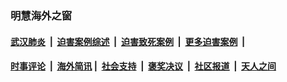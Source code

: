 
### 明慧海外之窗

####  [武汉肺炎](indexes/365.md?t=05050401) &nbsp;|&nbsp;  [迫害案例综述](indexes/328.md?t=05050401) &nbsp;|&nbsp; [迫害致死案例](indexes/277.md?t=05050401)  &nbsp;|&nbsp; [更多迫害案例](indexes/81.md?t=05050401)  &nbsp;|&nbsp; 
####  [时事评论](indexes/19.md?t=05050401) &nbsp;|&nbsp; [海外简讯](indexes/245.md?t=05050401)&nbsp;|&nbsp;  [社会支持](indexes/140.md?t=05050401) &nbsp;|&nbsp; [褒奖决议](indexes/282.md?t=05050401) &nbsp;|&nbsp; [社区报道](indexes/91.md?t=05050401)  &nbsp;|&nbsp; [天人之间](indexes/78.md?t=05050401) 


